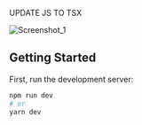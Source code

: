 UPDATE JS TO TSX

![Screenshot_1](https://user-images.githubusercontent.com/105126861/222278657-0ac4d086-ae76-4783-a9d1-126360bae418.png)

## Getting Started

First, run the development server:

```bash
npm run dev
# or
yarn dev

